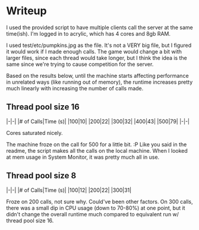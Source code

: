 # Writeup
I used the provided script to have multiple clients call the server at the same time(ish). I'm logged in to acrylic, which has 4 cores and 8gb RAM.

I used test/etc/pumpkins.jpg as the file. It's not a VERY big file, but I figured it would work if I made enough calls. The game would change a bit with larger files, since each thread would take longer, but I think the idea is the same since we're trying to cause competition for the server.

Based on the results below, until the machine starts affecting performance in unrelated ways (like running out of memory), the runtime increases pretty much linearly with increasing the number of calls made.

## Thread pool size 16
|-|-|
|# of Calls|Time (s)|
|100|10|
|200|22|
|300|32|
|400|43|
|500|79|
|-|-|

Cores saturated nicely.

The machine froze on the call for 500 for a little bit. :P Like you said in the readme, the script makes all the calls on the local machine. When I looked at mem usage in System Monitor, it was pretty much all in use.

## Thread pool size 8
|-|-|
|# of Calls|Time (s)|
|100|12|
|200|22|
|300|31|

Froze on 200 calls, not sure why. Could've been other factors. On 300 calls, there was a small dip in CPU usage (down to 70-80%) at one point, but it didn't change the overall runtime much compared to equivalent run w/ thread pool size 16.
